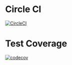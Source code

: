 # Circle CI
[![CircleCI](https://circleci.com/gh/ntnghia0320/train/tree/basic%2Fexercise-01.svg?style=svg)](https://circleci.com/gh/ntnghia0320/train/tree/basic%2Fexercise-01)
# Test Coverage
[![codecov](https://codecov.io/gh/ntnghia0320/train/branch/basic/exercise-01/graph/badge.svg?token=3NiZSsp9Gc)](https://codecov.io/gh/ntnghia0320/train)

